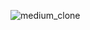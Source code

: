 ![medium_clone](https://github.com/SametcanOcak/medium_clone/assets/98668879/d7e81cb9-2ec3-4221-add3-874ee9743db8)
